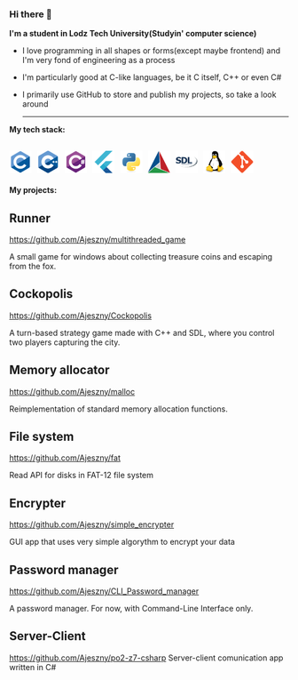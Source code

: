 ### Hi there 👋

**I'm a student in Lodz Tech University(Studyin' computer science)**

- I love programming in all shapes or forms(except maybe frontend) and I'm very fond of engineering as a process
- I'm particularly good at C-like languages, be it C itself, C++ or even C#
- I primarily use GitHub to store and publish my projects, so take a look around
  
  ---
**My tech stack:**

  <img src="https://github.com/devicons/devicon/blob/master/icons/c/c-original.svg" title="C" alt="C" width="40" height="40"/>&nbsp;
  <img src="https://github.com/devicons/devicon/blob/master/icons/cplusplus/cplusplus-original.svg" title="C++" alt="C++" width="40" height="40"/>&nbsp;
  <img src="https://github.com/devicons/devicon/blob/master/icons/csharp/csharp-original.svg" title="C#" alt="C#" width="40" height="40"/>&nbsp;
  <img src="https://github.com/devicons/devicon/blob/master/icons/flutter/flutter-original.svg" title="Flutter" alt="Flutter" width="40" height="40"/>&nbsp;
  <img src="https://github.com/devicons/devicon/blob/master/icons/python/python-original.svg" title="Python" alt="Python" width="40" height="40"/>&nbsp;
  <img src="https://github.com/devicons/devicon/blob/master/icons/cmake/cmake-original.svg" title="CMake" alt="CMake" width="40" height="40"/>&nbsp;
  <img src="https://github.com/devicons/devicon/blob/master/icons/sdl/sdl-original.svg" title="SDL" alt="SDL" width="40" height="40"/>&nbsp;
  <img src="https://github.com/devicons/devicon/blob/master/icons/linux/linux-original.svg" title="Linux" alt="Linux" width="40" height="40"/>&nbsp;
  <img src="https://github.com/devicons/devicon/blob/master/icons/git/git-original.svg" title="Git" alt="Git" width="40" height="40"/>&nbsp;
---
  
**My projects:**
  ## Runner
  
  https://github.com/Ajeszny/multithreaded_game
  
  A small game for windows about collecting treasure coins and escaping from the fox.
  ## Cockopolis
  
  https://github.com/Ajeszny/Cockopolis
  
  A turn-based strategy game made with C++ and SDL, where you control two players capturing the city.
  ## Memory allocator
  
  https://github.com/Ajeszny/malloc
  
  Reimplementation of standard memory allocation functions.
  ## File system
  
  https://github.com/Ajeszny/fat
  
  Read API for disks in FAT-12 file system
  ## Encrypter
  
  https://github.com/Ajeszny/simple_encrypter
  
  GUI app that uses very simple algorythm to encrypt your data
  ## Password manager
  
  https://github.com/Ajeszny/CLI_Password_manager
  
  A password manager. For now, with Command-Line Interface only.
  ## Server-Client
  
  https://github.com/Ajeszny/po2-z7-csharp
  Server-client comunication app written in C#
<!--
**Ajeszny/Ajeszny** is a ✨ _special_ ✨ repository because its `README.md` (this file) appears on your GitHub profile.

Here are some ideas to get you started:

- 🔭 I’m currently working on ...
- 🌱 I’m currently learning ...
- 👯 I’m looking to collaborate on ...
- 🤔 I’m looking for help with ...
- 💬 Ask me about ...
- 📫 How to reach me: ...
- 😄 Pronouns: ...
- ⚡ Fun fact: ...
-->
